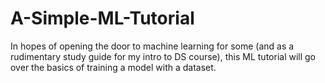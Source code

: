 # A-Simple-ML-Tutorial
In hopes of opening the door to machine learning for some (and as a rudimentary study guide for my intro to DS course), this ML tutorial will go over the basics of training a model with a dataset.
